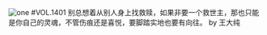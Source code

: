 ![one](http://image.wufazhuce.com/FgCEns6EMepyzAkwRON0yeEElC2g)
#VOL.1401
别总想着从别人身上找救赎，如果非要一个救世主，那也只能是你自己的灵魂，不管伤痕还是喜悦，要脚踏实地也要有向往。 by 王大纯